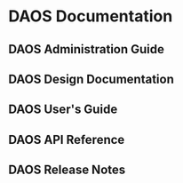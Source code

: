# DAOS Documentation

## DAOS Administration Guide

## DAOS Design Documentation

## DAOS User's Guide

## DAOS API Reference

## DAOS Release Notes


